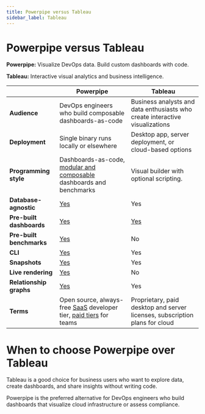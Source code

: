 ```yaml
---
title: Powerpipe versus Tableau
sidebar_label: Tableau
---
```


# Powerpipe versus Tableau


**Powerpipe:** Visualize DevOps data. Build custom dashboards with code.


**Tableau:** Interactive visual analytics and business intelligence.



 | | **Powerpipe** | **Tableau** | 
| --- | --- | --- |
| **Audience** | DevOps engineers who build composable dashboards-as-code | Business analysts and data enthusiasts who create interactive visualizations |
| **Deployment** | Single binary runs locally or elsewhere | Desktop app, server deployment, or cloud-based options |
| **Programming style** | Dashboards-as-code, <a href="https://steampipe.io/blog/remixing-dashboards" target="_blank">modular and composable</a> dashboards and benchmarks | Visual builder with optional scripting. |
| **Database-agnostic** | <a href="https://powerpipe.io/docs/run#selecting-a-database" target="_blank">Yes</a> | Yes |
| **Pre-built dashboards** | <a href="https://hub.powerpipe.io" target="_blank">Yes</a> | <a href="https://exchange.tableau.com/accelerators" target="_blank">Yes</a> |
| **Pre-built benchmarks** | <a href="https://hub.powerpipe.io" target="_blank">Yes</a> | No |
| **CLI** | <a href="https://powerpipe.io/docs/reference/cli" target="_blank">Yes</a> | Yes |
| **Snapshots** | <a href="https://powerpipe.io/docs/run/snapshots/interactive-snapshots" target="_blank">Yes</a> | Yes |
| **Live rendering** | <a href="https://steampipe.io/blog/dashboards-as-code#dashboards-as-code" target="_blank">Yes</a> | No |
| **Relationship graphs** | <a href="https://powerpipe.io/docs/powerpipe-hcl/graph#graph" target="_blank">Yes</a> | Yes |
| **Terms** | Open source, always-free <a href="http://pipes.turbot.com" target="_blank">SaaS</a> developer tier, <a href="https://turbot.com/pipes/pricing" target="_blank">paid tiers</a> for teams | Proprietary, paid desktop and server licenses, subscription plans for cloud |

# When to choose Powerpipe over Tableau

Tableau is a good choice for business users who want to explore data, create dashboards, and share insights without writing code.

  
Powerpipe is the preferred alternative for DevOps engineers who build dashboards that visualize cloud infrastructure or assess compliance.

